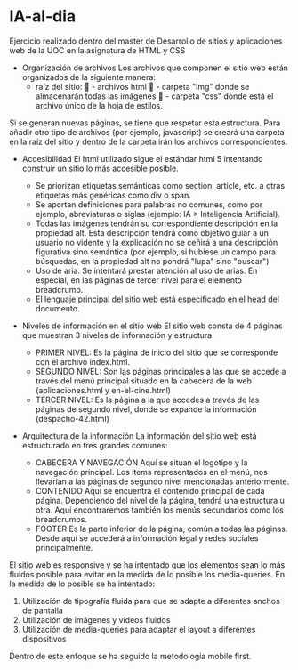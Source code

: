 # IA-al-dia
Ejercicio realizado dentro del master de Desarrollo de sitios y aplicaciones web de la UOC en la asignatura de HTML y CSS

- Organización de archivos
Los archivos que componen el sitio web están organizados de la siguiente manera:
  - raíz del sitio:
	  - archivos html
	  - carpeta "img" donde se almacenarán todas las imágenes
	  - carpeta "css" donde está el archivo único de la hoja de estilos.

Si se generan nuevas páginas, se tiene que respetar esta estructura. Para añadir otro tipo de archivos (por ejemplo, javascript) se creará una carpeta en la raíz del sitio y dentro de la carpeta irán los archivos correspondientes.


- Accesibilidad
El html utilizado sigue el estándar html 5 intentando construir un sitio lo más accesible posible.
  - Se priorizan etiquetas semánticas como section, article, etc. a otras etiquetas más genéricas como div o span.
  - Se aportan definiciones para palabras no comunes, como por ejemplo, abreviaturas o siglas (ejemplo: IA > Inteligencia Artificial).
  - Todas las imágenes tendrán su correspondiente descripción en la propiedad alt. Esta descripción tendrá como objetivo guiar a un usuario no vidente y la explicación no se ceñirá   a una descripción figurativa sino semántica (por ejemplo, si hubiese un campo para búsquedas, en la propiedad alt no pondrá "lupa" sino "buscar")
  - Uso de aria. Se intentará prestar atención al uso de arias. En especial, en las páginas de tercer nivel para el elemento breadcrumb.
  - El lenguaje principal del sitio web está especificado en el head del documento.


- Niveles de información en el sitio web
El sitio web consta de 4 páginas que muestran 3 niveles de información y estructura:
  - PRIMER NIVEL: Es la página de inicio del sitio que se corresponde con el archivo index.html. 
  - SEGUNDO NIVEL: Son las páginas principales a las que se accede a través del menú principal situado en la cabecera de la web (aplicaciones.html y en-el-cine.html)
  - TERCER NIVEL: Es la página a la que accedes a través de las páginas de segundo nivel, donde se expande la información (despacho-42.html)


- Arquitectura de la información
La información del sitio web está estructurado en tres grandes comunes:
  - CABECERA Y NAVEGACIÓN
  Aquí se situan el logotipo y la navegación principal. Los ítems representados en el menú, nos llevarían a las páginas de segundo nivel mencionadas anteriormente.
  - CONTENIDO
  Aquí se encuentra el contenido principal de cada página. Dependiendo del nivel de la página, tendrá una estructura u otra. 
  Aquí encontraremos también los menús secundarios como los breadcrumbs.
  - FOOTER
  Es la parte inferior de la página, común a todas las páginas. Desde aquí se accederá a información legal y redes sociales principalmente. 

El sitio web es responsive y se ha intentado que los elementos sean lo más fluidos posible para evitar en la medida de lo posible los media-queries. En la medida de lo posible se ha intentado:
1.	Utilización de tipografía fluida para que se adapte a diferentes anchos de pantalla
2.	Utilización de imágenes y vídeos fluidos
3.	Utilización de media-queries para adaptar el layout a diferentes dispositivos 

Dentro de este enfoque se ha seguido la metodología mobile first.


